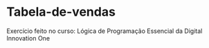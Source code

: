 # Tabela-de-vendas
Exercício feito no curso: Lógica de Programação Essencial da Digital Innovation One 

